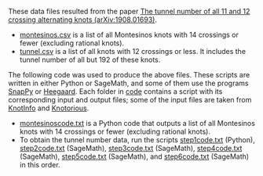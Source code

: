 These data files resulted from the paper [The tunnel number of all 11 and 12 crossing alternating knots (arXiv:1908.01693)](https://arxiv.org/abs/1908.01693).

* [montesinos.csv](./montesinos.csv) is a list of all Montesinos knots with 14 crossings or fewer (excluding rational knots).
* [tunnel.csv](./tunnel.csv) is a list of all knots with 12 crossings or less. It includes the tunnel number of all but 192 of these knots.

The following code was used to produce the above files. These scripts are written in either Python or SageMath, and some of them use the programs [SnapPy](https://www.math.uic.edu/t3m/SnapPy/) or [Heegaard](https://www.math.uic.edu/t3m/). Each folder in [code](./code) contains a script with its corresponding input and output files; some of the input files are taken from [KnotInfo](https://knotinfo.math.indiana.edu/) and [Knotorious](https://www.mimuw.edu.pl/~mcboro/knotorious.php).

* [montesinoscode.txt](./code/montesinos/montesinoscode.txt) is a Python code that outputs a list of all Montesinos knots with 14 crossings or fewer (excluding rational knots).
* To obtain the tunnel number data, run the scripts [step1code.txt](./code/step1/step1code.txt) (Python), [step2code.txt](./code/step2/step2code.txt) (SageMath), [step3code.txt](./code/step3/step3code.txt) (SageMath), [step4code.txt](./code/step4/step4code.txt) (SageMath), [step5code.txt](./code/step5/step5code.txt) (SageMath), and [step6code.txt](./code/step6/step6code.txt) (SageMath) in this order.
